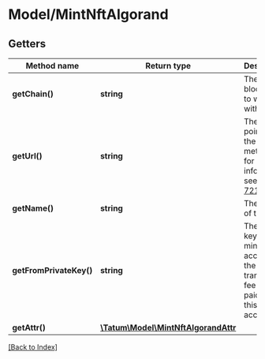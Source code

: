 # Model/MintNftAlgorand

## Getters

Method name | Return type | Description | Notes
------------ | ------------- | ------------- | -------------
**getChain()** | **string** | The blockchain to work with |
**getUrl()** | **string** | The URL pointing to the NFT metadata; for more information, see <a href="https://eips.ethereum.org/EIPS/eip-721#specification" target="_blank">EIP-721</a> |
**getName()** | **string** | The name of the NFT |
**getFromPrivateKey()** | **string** | The private key of the minting account; the transaction fee will be paid from this account |
**getAttr()** | [**\Tatum\Model\MintNftAlgorandAttr**](MintNftAlgorandAttr.md) |  | [optional]

[[Back to Index]](../index.md)
